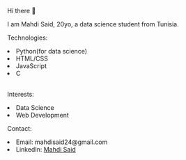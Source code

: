 Hi there 👋

I am Mahdi Said, 20yo, a data science student from Tunisia.

Technologies:
  <li> Python(for data science) </li>
  <li> HTML/CSS </li>
  <li> JavaScript </li>
  <li> C </li>
<br>
 
Interests:
  <li> Data Science </li>
  <li> Web Development </li>
  
Contact:
  <li> Email: mahdisaid24@gmail.com </li>
  <li> LinkedIn: <a href="https://www.linkedin.com/in/mahdi-said-5420b31b2/"> Mahdi Said </a></li>

<!--
**masaid24/masaid24** is a ✨ _special_ ✨ repository because its `README.md` (this file) appears on your GitHub profile.

Here are some ideas to get you started:

- 🔭 I’m currently working on ...
- 🌱 I’m currently learning ...
- 👯 I’m looking to collaborate on ...
- 🤔 I’m looking for help with ...
- 💬 Ask me about ...
- 📫 How to reach me: ...
- 😄 Pronouns: ...
- ⚡ Fun fact: ...
-->
